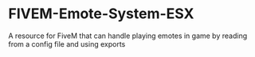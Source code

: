 # FIVEM-Emote-System-ESX
A resource for FiveM that can handle playing emotes in game by reading from a config file and using exports
